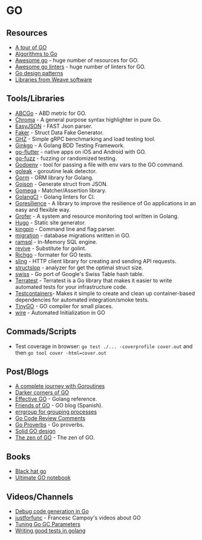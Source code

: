 # GO

## Resources

- [A tour of GO](https://tour.golang.org/welcome/1)
- [Algorithms to Go](https://yourbasic.org/)
- [Awesome go](https://awesome-go.com/) - huge number of resources for GO.
- [Awesome go linters](https://github.com/golangci/awesome-go-linters) - huge number of linters for GO.
- [Go design patterns](https://github.com/tmrts/go-patterns)
- [Libraries from Weave software](https://github.com/weaveworks/common)

## Tools/Libraries

- [ABCGo](https://github.com/droptheplot/abcgo) - ABD metric for GO.
- [Chroma](https://github.com/alecthomas/chroma) - A general purpose syntax highlighter in pure Go.
- [EasyJSON](https://github.com/mailru/easyjson) - FAST Json parser.
- [Faker](https://github.com/bxcodec/faker) - Struct Data Fake Generator.
- [GHZ](https://github.com/bojand/ghz) - Simple gRPC benchmarking and load testing tool.
- [Ginkgo](https://onsi.github.io/ginkgo/) - A Golang BDD Testing Framework.
- [go-flutter](https://github.com/go-flutter-desktop/go-flutter) - native apps on iOS and Android with GO.
- [go-fuzz](https://github.com/dvyukov/go-fuzz) - fuzzing or randomized testing.
- [Godoenv](https://github.com/joho/godotenv) - tool for passing a file with env vars to the GO command.
- [goleak](https://github.com/uber-go/goleak) - goroutine leak detector.
- [Gorm](https://gorm.io/) - ORM library for Golang.
- [Gojson](https://github.com/ChimeraCoder/gojson) - Generate struct from JSON.
- [Gomega](https://onsi.github.io/gomega/) - Matcher/Assertion library.
- [GolangCI](https://github.com/golangci/golangci-lint) - Golang linters for CI.
- [Goresilience](https://github.com/slok/goresilience) - A library to improve the resilience of Go applications in an easy and flexible way.
- [Grofer](https://github.com/pesos/grofer) - A system and resource monitoring tool written in Golang.
- [Hugo](https://gohugo.io/) - Static site generator.
- [kingpin](https://github.com/alecthomas/kingpin) - Command line and flag parser.
- [migration](https://github.com/golang-migrate/migrate) - database migrations written in GO.
- [ramsql](https://github.com/proullon/ramsql) - In-Memory SQL engine.
- [revive](https://github.com/mgechev/revive) - Substitute for golint.
- [Richgo](https://github.com/kyoh86/richgo) - formater for GO tests.
- [sling](https://github.com/dghubble/sling) - HTTP client library for creating and sending API requests.
- [structslop](https://github.com/orijtech/structslop) - analyzer for get the optimal struct size.
- [swiss](https://github.com/cockroachdb/swiss) - Go port of Google's Swiss Table hash table.
- [Terratest](https://github.com/gruntwork-io/terratest) - Terratest is a Go library that makes it easier to write automated tests for your infrastructure code.
- [Testcontainers](https://golang.testcontainers.org/)- Makes it simple to create and clean up container-based dependencies for automated integration/smoke tests. 
- [TinyGO](https://tinygo.org/) - GO compiler for small places.
- [wire](https://github.com/google/wire) - Automated Initialization in GO

## Commads/Scripts

- Test coverage in browser: `go test ./... -coverprofile cover.out` and then `go tool cover -html=cover.out`

## Post/Blogs

- [A complete journey with Goroutines](https://riteeksrivastava.medium.com/a-complete-journey-with-goroutines-8472630c7f5c)
- [Darker corners of GO](https://rytisbiel.com/2021/03/06/darker-corners-of-go/)
- [Effective GO](https://golang.org/doc/effective_go.html) - Golang reference.
- [Friends of GO](https://blog.friendsofgo.tech/) - GO blog (Spanish).
- [errgroup for grouping processes](https://www.fullstory.com/blog/why-errgroup-withcontext-in-golang-server-handlers/)
- [Go Code Review Comments](https://github.com/golang/go/wiki/CodeReviewComments)
- [Go Proverbs](https://go-proverbs.github.io/) - Go proverbs.
- [Solid GO design](https://dave.cheney.net/2016/08/20/solid-go-design)
- [The zen of GO](https://the-zen-of-go.netlify.app/) - The zen of GO.

## Books

- [Black hat go](https://nostarch.com/blackhatgo)
- [Ultimate GO notebook](https://www.amazon.com/Ultimate-Go-Notebook-William-Kennedy/dp/1737384426)

## Videos/Channels

- [Debug code generation in Go](https://archive.fosdem.org/2020/schedule/event/debugcodegenerationgo/)
- [justforfunc](https://www.youtube.com/channel/UC_BzFbxG2za3bp5NRRRXJSw) - Francesc Campoy's videos about GO
- [Tuning Go GC Parameters](https://archive.fosdem.org/2019/schedule/event/gogc/)
- [Writing good tests in golang](https://archive.fosdem.org/2020/schedule/event/testing_writing_go_tests/)
